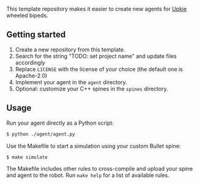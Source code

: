 This template repository makes it easier to create new agents for [Upkie](https://github.com/upkie/upkie) wheeled bipeds.

## Getting started

1. Create a new repository from this template.
2. Search for the string "TODO: set project name" and update files accordingly
3. Replace ``LICENSE`` with the license of your choice (the default one is Apache-2.0)
4. Implement your agent in the ``agent`` directory.
5. Optional: customize your C++ spines in the ``spines`` directory.

## Usage

Run your agent directly as a Python script:

```bash
$ python ./agent/agent.py
```

Use the Makefile to start a simulation using your custom Bullet spine:

```bash
$ make simulate
```

The Makefile includes other rules to cross-compile and upload your spine and agent to the robot. Run ``make help`` for a list of available rules.
